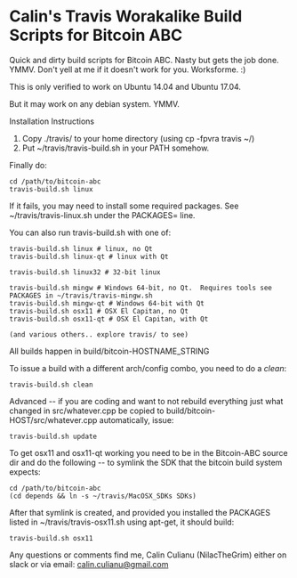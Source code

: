 # Calin's Travis Worakalike Build Scripts for Bitcoin ABC

Quick and dirty build scripts for Bitcoin ABC.  Nasty but gets the job done.  YMMV.  Don't yell at me if it doesn't work for you.  Worksforme.  :)

This is only verified to work on Ubuntu 14.04 and Ubuntu 17.04.  

But it may work on any debian system.  YMMV.


Installation Instructions


1. Copy ./travis/ to your home directory (using cp -fpvra travis ~/)
2. Put ~/travis/travis-build.sh in your PATH somehow.

Finally do:

    cd /path/to/bitcoin-abc
    travis-build.sh linux

If it fails, you may need to install some required packages.  See ~/travis/travis-linux.sh under the PACKAGES= line.


You can also run travis-build.sh with one of:

    travis-build.sh linux # linux, no Qt
    travis-build.sh linux-qt # linux with Qt
    
    travis-build.sh linux32 # 32-bit linux
    
    travis-build.sh mingw # Windows 64-bit, no Qt.  Requires tools see PACKAGES in ~/travis/travis-mingw.sh
    travis-build.sh mingw-qt # Windows 64-bit with Qt
    travis-build.sh osx11 # OSX El Capitan, no Qt
    travis-build.sh osx11-qt # OSX El Capitan, with Qt
    
    (and various others.. explore travis/ to see)
    
All builds happen in build/bitcoin-HOSTNAME_STRING

To issue a build with a different arch/config combo, you need to do a *clean*:

    travis-build.sh clean
    
Advanced -- if you are coding and want to not rebuild everything just what changed in src/whatever.cpp be copied to build/bitcoin-HOST/src/whatever.cpp automatically, issue:

    travis-build.sh update

To get osx11 and osx11-qt working you need to be in the Bitcoin-ABC source dir
and do the following -- to symlink the SDK that the bitcoin build system expects:

    cd /path/to/bitcoin-abc
    (cd depends && ln -s ~/travis/MacOSX_SDKs SDKs)

After that symlink is created, and provided you installed the PACKAGES
listed in ~/travis/travis-osx11.sh using apt-get, it should build:

    travis-build.sh osx11
    

Any questions or comments find me, Calin Culianu (NilacTheGrim) either on
slack or via email: calin.culianu@gmail.com


